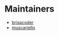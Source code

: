 # Maintainers

- [brisacoder](https://github.com/brisacoder)
- [muscariello](https://github.com/muscariello)
